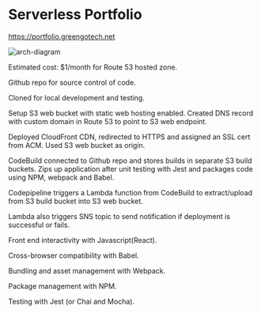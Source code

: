 # Serverless Portfolio

https://portfolio.greengotech.net


![arch-diagram](https://user-images.githubusercontent.com/23042063/42655811-13cb5c50-85d2-11e8-925a-76992db13348.png)

Estimated cost: $1/month for Route 53 hosted zone.

Github repo for source control of code.

Cloned for local development and testing.

Setup S3 web bucket with static web hosting enabled. Created DNS record with custom domain in Route 53 to point to S3 web endpoint.

Deployed CloudFront CDN, redirected to HTTPS and assigned an SSL cert from ACM. Used S3 web bucket as origin.
	
CodeBuild connected to Github repo and stores builds in separate S3 build buckets. Zips up application after unit testing with Jest and packages code using NPM, webpack and Babel.

Codepipeline triggers a Lambda function from CodeBuild to extract/upload from S3 build bucket into S3 web bucket.

Lambda also triggers SNS topic to send notification if deployment is successful or fails.

Front end interactivity with Javascript(React).

Cross-browser compatibility with Babel.

Bundling and asset management with Webpack.

Package management with NPM.

Testing with Jest (or Chai and Mocha).
